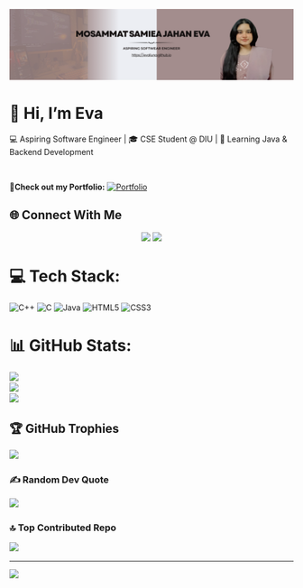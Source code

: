 ![Eva's Banner](./assets/banner.png)

# 👋 Hi, I’m Eva
💻 Aspiring Software Engineer | 🎓 CSE Student @ DIU | 🚀 Learning Java & Backend Development  

<br>

👤**Check out my Portfolio:**
[![Portfolio](https://img.shields.io/badge/Portfolio-Evaliuna-blue?style=for-the-badge&logo=github)](https://evaliuna.github.io)
<br>

## 🌐 Connect With Me  
<p align="center">
  <a href="https://linkedin.com/in/samiea-jahan-eva-383678274"><img src="https://skillicons.dev/icons?i=linkedin" width="40"/></a>
  <a href="https://evaliuna.github.io"><img src="https://img.icons8.com/fluency/48/domain.png"/></a>
</p>


# 💻 Tech Stack:
![C++](https://img.shields.io/badge/c++-%2300599C.svg?style=for-the-badge&logo=c%2B%2B&logoColor=white) ![C](https://img.shields.io/badge/c-%2300599C.svg?style=for-the-badge&logo=c&logoColor=white) ![Java](https://img.shields.io/badge/java-%23ED8B00.svg?style=for-the-badge&logo=openjdk&logoColor=white) ![HTML5](https://img.shields.io/badge/html5-%23E34F26.svg?style=for-the-badge&logo=html5&logoColor=white) ![CSS3](https://img.shields.io/badge/css3-%231572B6.svg?style=for-the-badge&logo=css3&logoColor=white)
# 📊 GitHub Stats:
![](https://github-readme-stats.vercel.app/api?username=Evaliuna&theme=neon&hide_border=false&include_all_commits=false&count_private=false)<br/>
![](https://nirzak-streak-stats.vercel.app/?user=Evaliuna&theme=neon&hide_border=false)<br/>
![](https://github-readme-stats.vercel.app/api/top-langs/?username=Evaliuna&theme=neon&hide_border=false&include_all_commits=false&count_private=false&layout=compact)

## 🏆 GitHub Trophies
![](https://github-profile-trophy.vercel.app/?username=Evaliuna&theme=radical&no-frame=false&no-bg=true&margin-w=4)

### ✍️ Random Dev Quote
![](https://quotes-github-readme.vercel.app/api?type=horizontal&theme=gruvbox)

### 🔝 Top Contributed Repo
![](https://github-contributor-stats.vercel.app/api?username=Evaliuna&limit=5&theme=neon&combine_all_yearly_contributions=true)

---
[![](https://visitcount.itsvg.in/api?id=Evaliuna&icon=4&color=0)](https://visitcount.itsvg.in)
